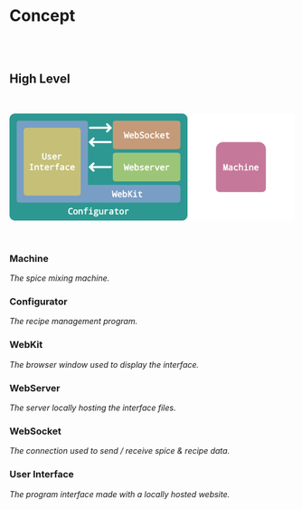 
# Concept

<br>
<br>

## High Level

<br>

![Concept]

<br>

### Machine

*The spice mixing machine.*

### Configurator

*The recipe management program.*

### WebKit

*The browser window used to display the interface.*

### WebServer

*The server locally hosting the interface files.*

### WebSocket

*The connection used to send / receive spice & recipe data.*

### User Interface

*The program interface made with a locally hosted website.*

<br>
<br>






<!--   🌶  🌶  🌶  🌶  🌶  🌶  🌶  🌶  🌶  🌶  🌶  🌶  🌶  🌶  🌶  🌶  🌶   -->

[Concept]: ../Resources/General/Concept.png
